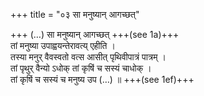 +++
title = "०३ सा मनुष्यान् आगच्छत्"

+++
(…) सा मनुष्यान् आगच्छत् +++(see 1a)+++  
तां मनुष्या उपाह्वयन्तेरावत्य् एहीति ।  
तस्या मनुर् वैवस्वतो वत्स आसीत् पृथिवीपात्रं पात्रम् ।  
तां पृथुर् वैन्यो ऽधोक् तां कृषिं च सस्यं चाधोक् ।  
तां कृषिं च सस्यं च मनुष्य उप (…) ॥ +++(see 1ef)+++
